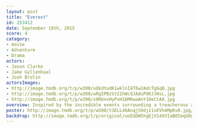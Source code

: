 ```yaml
---
layout: post
title: "Everest"
id: 253412
date: September 18th, 2015
score: 4
category:
- movie
- Adventure
- Drama
actors:
- Jason Clarke
- Jake Gyllenhaal
- Josh Brolin
actorsImages:
- http://image.tmdb.org/t/p/w300/uQkdtodK1wklnI4T6w2AdcTgGqB.jpg
- http://image.tmdb.org/t/p/w300/wRgIPBzVzIIhWcdJAduPOKJJHsL.jpg
- http://image.tmdb.org/t/p/w300/x8KKnvHyPvH16M6waAnY1OeCtA8.jpg
overview: Inspired by the incredible events surrounding a treacherous attempt to reach the summit of the world's highest mountain, "Everest" documents the awe-inspiring journey of two different expeditions challenged beyond their limits by one of the fiercest snowstorms ever encountered by mankind. Their mettle tested by the harshest of elements found on the planet, the climbers will face nearly impossible obstacles as a lifelong obsession becomes a breathtaking struggle for survival.
poster: http://image.tmdb.org/t/p/w500/t3ELL46AnqjS9djz1vEVh4MpKv0.jpg/
backdrop: http://image.tmdb.org/t/p/original/uoEGDW5hgEjV14XVIaB0ImqSHgx.jpg
---
```

